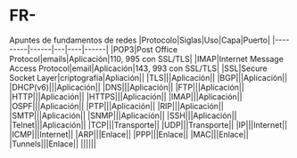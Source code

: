 # FR-
Apuntes de fundamentos de redes
|Protocolo|Siglas|Uso|Capa|Puerto|
|---------|------|---|----|------|
|POP3|Post Office Protocol|emails|Aplicación|110, 995 con SSL/TLS|
|IMAP|Internet Message Access Protocol|email|Aplicación|143, 993 con SSL/TLS|
|SSL|Secure Socket Layer|criptografía|Apliación||
|TLS|||Aplicación||
|BGP|||Aplicación||
|DHCP(v6)|||Aplicación||
|DNS|||Aplicación||
|FTP|||Aplicación||
|HTTP|||Aplicación||
|HTTPS|||Aplicación||
|IMAP|||Aplicación||
|OSPF|||Aplicación||
|PTP|||Aplicación||
|RIP|||Aplicación||
|SMTP|||Aplicación||
|SNMP|||Aplicación||
|SSH|||Aplicación||
|Telnet|||Aplicación||
|TCP|||Transporte||
|UDP|||Transporte||
|IP|||Internet||
|ICMP|||Internet||
|ARP|||Enlace||
|PPP|||Enlace||
|MAC|||Enlace||
|Tunnels|||Enlace||
||||||
